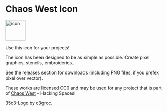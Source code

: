 # Chaos West Icon

<img src="https://user-images.githubusercontent.com/106790/48301553-188d5680-e4f0-11e8-91ed-b1e3297382be.png" alt="icon" width="64px" />

Use this icon for your projects!

The icon has been designed to be as simple as possible. Create pixel graphics, stencils, embroideries...

See the [releases](https://github.com/ChaosWest/icon/releases) section for downloads (including PNG files, if you prefex pixel over vector).

These works are licensed CC0 and may be used for any project that is part of [Chaos West](https://chaos-west.de) - Hacking Spaces!

35c3-Logo by [c3groc](https://twitter.com/c3groc).